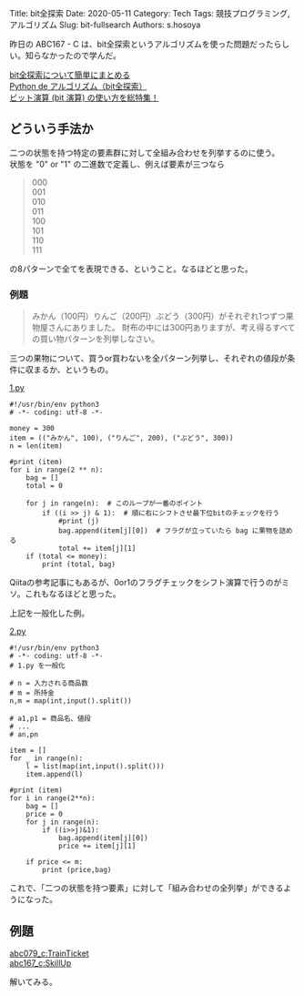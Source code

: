 Title: bit全探索
Date: 2020-05-11
Category: Tech
Tags: 競技プログラミング, アルゴリズム
Slug: bit-fullsearch
Authors: s.hosoya

昨日の ABC167 - C は、bit全探索というアルゴリズムを使った問題だったらしい。知らなかったので学んだ。  

[bit全探索について簡単にまとめる](https://qiita.com/hareku/items/3d08511eab56a481c7db)   
[Python de アルゴリズム（bit全探索）](https://qiita.com/gogotealove/items/11f9e83218926211083a)   
[ビット演算 (bit 演算) の使い方を総特集！](https://qiita.com/drken/items/7c6ff2aa4d8fce1c9361)   

## どういう手法か

二つの状態を持つ特定の要素群に対して全組み合わせを列挙するのに使う。  
状態を "0" or "1" の二進数で定義し、例えば要素が三つなら

> 000  
> 001  
> 010  
> 011  
> 100  
> 101  
> 110  
> 111  

の8パターンで全てを表現できる、ということ。なるほどと思った。  

### 例題

> みかん（100円）りんご（200円）ぶどう（300円）がそれぞれ1つずつ果物屋さんにありました。
> 財布の中には300円ありますが、考え得るすべての買い物パターンを列挙しなさい。

三つの果物について、買うor買わないを全パターン列挙し、それぞれの値段が条件に収まるか、というもの。

[1.py](https://github.com/mollinaca/ac/blob/master/code/test/bit%E5%85%A8%E6%8E%A2%E7%B4%A2/1.py)
```
#!/usr/bin/env python3
# -*- coding: utf-8 -*-

money = 300
item = (("みかん", 100), ("りんご", 200), ("ぶどう", 300))
n = len(item)

#print (item)
for i in range(2 ** n):
    bag = []
    total = 0

    for j in range(n):  # このループが一番のポイント
        if ((i >> j) & 1):  # 順に右にシフトさせ最下位bitのチェックを行う
            #print (j)
            bag.append(item[j][0])  # フラグが立っていたら bag に果物を詰める
            total += item[j][1]
    if (total <= money):
        print (total, bag)
```

Qiitaの参考記事にもあるが、0or1のフラグチェックをシフト演算で行うのがミソ。これもなるほどと思った。


上記を一般化した例。

[2.py](https://github.com/mollinaca/ac/blob/master/code/test/bit%E5%85%A8%E6%8E%A2%E7%B4%A2/2.py)
```
#!/usr/bin/env python3
# -*- coding: utf-8 -*-
# 1.py を一般化

# n = 入力される商品数
# m = 所持金
n,m = map(int,input().split())

# a1,p1 = 商品名、値段
# ...
# an,pn

item = []
for _ in range(n):
    l = list(map(int,input().split()))
    item.append(l)

#print (item)
for i in range(2**n):
    bag = []
    price = 0
    for j in range(n):
        if ((i>>j)&1):
            bag.append(item[j][0])
            price += item[j][1]

    if price <= m:
        print (price,bag)
```

これで、「二つの状態を持つ要素」に対して「組み合わせの全列挙」ができるようになった。  

## 例題

[abc079_c:TrainTicket](https://atcoder.jp/contests/abc079/tasks/abc079_c)   
[abc167_c:SkillUp](https://atcoder.jp/contests/abc167/tasks/abc167_c)   

解いてみる。
